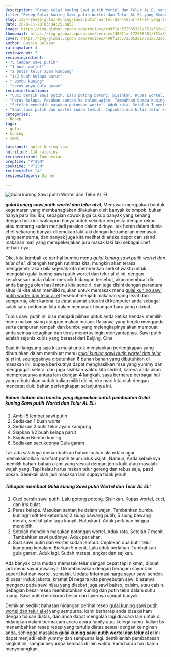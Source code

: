 ```yaml
---
description: "Resep Gulai kuning Sawi putih Wortel dan Telur AL EL yang Sempurna"
title: "Resep Gulai kuning Sawi putih Wortel dan Telur AL EL yang Sempurna"
slug: 1364-resep-gulai-kuning-sawi-putih-wortel-dan-telur-al-el-yang-sempurna
date: 2020-11-20T03:34:25.585Z
image: https://img-global.cpcdn.com/recipes/409f1ac572505281/751x532cq70/gulai-kuning-sawi-putih-wortel-dan-telur-al-el-foto-resep-utama.jpg
thumbnail: https://img-global.cpcdn.com/recipes/409f1ac572505281/751x532cq70/gulai-kuning-sawi-putih-wortel-dan-telur-al-el-foto-resep-utama.jpg
cover: https://img-global.cpcdn.com/recipes/409f1ac572505281/751x532cq70/gulai-kuning-sawi-putih-wortel-dan-telur-al-el-foto-resep-utama.jpg
author: Gussie Salazar
ratingvalue: 4
reviewcount: 7
recipeingredient:
- "5 lembar sawi putih"
- "1 buah wortel"
- "2 butir telur ayam kampung"
- "1/2 buah kelapa parut"
- " Bumbu kuning"
- "secukupnya Gula garam"
recipeinstructions:
- "Cuci bersih sawi putih. Lalu potong potong. Sisihkan. Kupas wortel, cuci, dan iris bulat."
- "Peras kelapa. Masukan santan ke dalam wajan. Tambahkan bumbu kuning(1 sdt teh ketumbar, 2 siung bawang putih, 5 siung bawang merah, sedikit jahe juga kunyit. Haluskan). Aduk perlahan hingga mendidih."
- "Setelah mendidih masukan potongan wortel. Aduk rata. Setelah 7 menit. Tambahkan sawi putihnya. Aduk perlahan."
- "Saat sawi putih dan wortel sudah lembut. Ceplokan dua butir telur kampung kedalam. Biarkan 5 menit. Lalu aduk perlahan. Tambahkan gula garam. Aduk lagi. Sudah merata, angkat dan sajikan."
categories:
- Resep
tags:
- gulai
- kuning
- sawi

katakunci: gulai kuning sawi 
nutrition: 114 calories
recipecuisine: Indonesian
preptime: "PT25M"
cooktime: "PT35M"
recipeyield: "4"
recipecategory: Dinner

---
```



![Gulai kuning Sawi putih Wortel dan Telur AL EL](https://img-global.cpcdn.com/recipes/409f1ac572505281/751x532cq70/gulai-kuning-sawi-putih-wortel-dan-telur-al-el-foto-resep-utama.jpg)

<b><i>gulai kuning sawi putih wortel dan telur al el</i></b>, Memasak merupakan bentuk kegemaran yang membahagiakan dilakukan oleh banyak kelompok. bukan hanya para ibu ibu, sebagian cowok juga cukup banyak yang senang dengan hobi ini. walaupun hanya untuk sekedar berpesta dengan rekan atau memang sudah menjadi passion dalam dirinya. tak heran dalam dunia chef sekarang banyak ditemukan laki laki dengan ketrampilan memasak yang sempurna, dan banyak juga kita melihat di aneka depot dan stand makanan mall yang mempekerjakan juru masak laki laki sebagai chef terbaik nya.

Oke, kita kembali ke perihal bumbu menu <i>gulai kuning sawi putih wortel dan telur al el</i>. di tengah tengah rutinitas kita, mungkin akan terasa menggembirakan bila sejenak kita memberikan sedikit waktu untuk mengolah gulai kuning sawi putih wortel dan telur al el ini. dengan kesuksesan anda dalam meracik hidangan tersebut, akan membuat diri anda bangga oleh hasil menu kita sendiri. dan juga disini dengan perantara situs ini kita akan memiliki rujukan untuk memasak menu <u>gulai kuning sawi putih wortel dan telur al el</u> tersebut menjadi makanan yang lezat dan sempurna, oleh karena itu catat alamat situs ini di komputer anda sebagai salah satu pedoman kita dalam memasak hidangan baru yang nikmat.

Tumis sawi putih ini bisa menjadi pilihan untuk anda ketika hendak memilih menu makan siang ataupun makan malam. Rasanya yang begitu menggoda serta campuran rempah dan bumbu yang melengkapinya akan membuat anda semua ketagihan dan terus menerus ingin menyantapnya. Sawi putih adalah sejenis kubis yang berasal dari Beijing, Cina.


Saat ini langsung saja kita mulai untuk menyiapkan perlengkapan yang dibutuhkan dalam membuat menu <u><i>gulai kuning sawi putih wortel dan telur al el</i></u> ini. seenggaknya dibutuhkan <b>6</b> bahan bahan yang dibutuhkan di masakan ini. supaya berikutnya dapat menghasilkan rasa yang yummy dan menggugah selera. dan juga sisihkan waktu kita sedikit, karena anda akan memprosesnya antara lain dengan <b>4</b> langkah. saya berharap berbagai hal yang dibutuhkan sudah kalian miliki disini, oke mari kita olah dengan mencatat dulu bahan perlengkapan selanjutnya ini.

<!--inarticleads1-->

##### Bahan-bahan dan bumbu yang digunakan untuk pembuatan Gulai kuning Sawi putih Wortel dan Telur AL EL:

1. Ambil 5 lembar sawi putih
1. Sediakan 1 buah wortel
1. Sediakan 2 butir telur ayam kampung
1. Siapkan 1/2 buah kelapa parut
1. Siapkan  Bumbu kuning
1. Sediakan secukupnya Gula garam


Tak ada salahnya menambahkan bahan-bahan alami lain agar memaksimalkan manfaat putih telur untuk wajah. Namun, Anda sebaiknya memilih bahan-bahan alami yang sesuai dengan jenis kulit atau masalah wajah yang. Tapi kalau harus makan telur goreng dan rebus saja, pasti bosan. Sesekali olah jadi masakan lain supaya tidak jenuh. 

<!--inarticleads2-->

##### Tahapan membuat Gulai kuning Sawi putih Wortel dan Telur AL EL:

1. Cuci bersih sawi putih. Lalu potong potong. Sisihkan. Kupas wortel, cuci, dan iris bulat.
1. Peras kelapa. Masukan santan ke dalam wajan. Tambahkan bumbu kuning(1 sdt teh ketumbar, 2 siung bawang putih, 5 siung bawang merah, sedikit jahe juga kunyit. Haluskan). Aduk perlahan hingga mendidih.
1. Setelah mendidih masukan potongan wortel. Aduk rata. Setelah 7 menit. Tambahkan sawi putihnya. Aduk perlahan.
1. Saat sawi putih dan wortel sudah lembut. Ceplokan dua butir telur kampung kedalam. Biarkan 5 menit. Lalu aduk perlahan. Tambahkan gula garam. Aduk lagi. Sudah merata, angkat dan sajikan.


Ada banyak cara mudah memasak telur dengan cepat tapi nikmat, dibuat jadi menu sayur misalnya. Dikombinasikan dengan beragam sayur lain seperti kol dan wortel, semakin. Update Informasi harga sayur sawi sendok di pasar induk jakarta, kramat Di negara kita penyebutan sawi biasanya mengacu pada sawi hijau yang disebut juga sawi bakso, caisim, atau caisin. Sebagian besar resep membutuhkan kuning dan putih telur dalam suhu ruang. Sawi putih berukuran besar dan layernya sangat banyak. 

Demikian sedikit bahasan hidangan perihal resep <u>gulai kuning sawi putih wortel dan telur al el</u> yang sempurna. kami berharap anda bisa paham dengan tulisan diatas, dan anda dapat mengolah lagi di acara lain untuk di hidangkan dalam bermacam acara acara family atau kolega kamu. kalian bs menambahkan resep resep yang tertulis diatas sesuai dengan keinginan anda, sehingga masakan <b>gulai kuning sawi putih wortel dan telur al el</b> ini dapat menjadi lebih yummy dan sempurna lagi. demikianlah pembahasan singkat ini, sampai berjumpa kembali di lain waktu. kami harap hari kamu menyenangkan.
